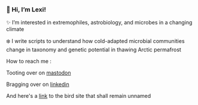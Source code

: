 ### 👋 Hi, I’m Lexi!

✨ I’m interested in extremophiles, astrobiology, and microbes in a changing climate

❄️ I write scripts to understand how cold-adapted microbial communities change in taxonomy and genetic potential in thawing Arctic permafrost

How to reach me : 

Tooting over on <a rel="me" href="https://ecoevo.social/@permallica">mastodon</a>

Bragging over on <a href="https://linkedin.com/in/lexi-mollica">linkedin</a>

And here's a <a href="https://twitter.com/permallica">link</a> to the bird site that shall remain unnamed




